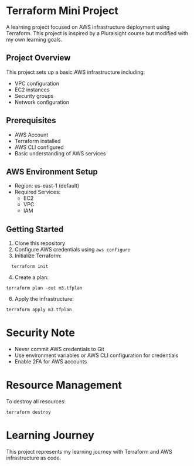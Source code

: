 # Terraform Mini Project

A learning project focused on AWS infrastructure deployment using Terraform. This project is inspired by a Pluralsight course but modified with my own learning goals.

## Project Overview
This project sets up a basic AWS infrastructure including:
- VPC configuration
- EC2 instances
- Security groups
- Network configuration

## Prerequisites
- AWS Account
- Terraform installed
- AWS CLI configured
- Basic understanding of AWS services

## AWS Environment Setup
- Region: us-east-1 (default)
- Required Services:
  - EC2
  - VPC
  - IAM

## Getting Started
1. Clone this repository
2. Configure AWS credentials using `aws configure`
3. Initialize Terraform:
  ```
    terraform init
  ```
4. Create a plan:
  ```
  terraform plan -out m3.tfplan
  ```
6. Apply the infrastructure:
  ```
  terraform apply m3.tfplan
  ```
# Security Note
- Never commit AWS credentials to Git
- Use environment variables or AWS CLI configuration for credentials
- Enable 2FA for AWS accounts

# Resource Management 
To destroy all resources:
  ```
  terraform destroy
  ```
# Learning Journey 
This project represents my learning journey with Terraform and AWS infrastructure as code.